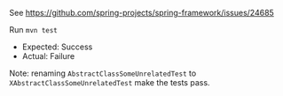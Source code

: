 See https://github.com/spring-projects/spring-framework/issues/24685

Run `mvn test`

* Expected: Success
* Actual: Failure

Note: renaming `AbstractClassSomeUnrelatedTest` to `XAbstractClassSomeUnrelatedTest` make the tests pass.